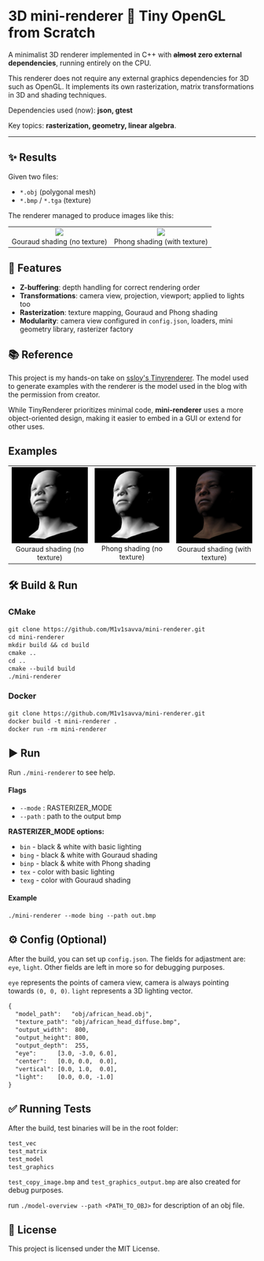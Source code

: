 # 3D mini-renderer 🎨 Tiny OpenGL from Scratch

A minimalist 3D renderer implemented in C++ with **~~almost~~ zero external dependencies**, running entirely on the CPU. 

This renderer does not require any external graphics dependencies for 3D such as OpenGL. It implements its own rasterization, matrix transformations in 3D and shading techniques.

Dependencies used (now): **json, gtest**

Key topics: **rasterization, geometry, linear algebra**.

---

## ✨ Results 

Given two files:  
- `*.obj` (polygonal mesh)  
- `*.bmp` / `*.tga` (texture)  

The renderer managed to produce images like this:

<table>
<tr>
  <td style="text-align: center;">
    <img src="https://user-images.githubusercontent.com/18361541/176958840-88824e83-50db-422e-99c9-c3ed93a92aae.png" width="400"/><br>
    Gouraud shading (no texture)
  </td>
  <td style="text-align: center;">
    <img src="https://user-images.githubusercontent.com/18361541/176958850-28f0d030-ef70-47a9-8d0f-6315c3b9210d.png" width="400"/><br>
    Phong shading (with texture)
  </td>
</tr>
</table>

## 🚀 Features

- **Z-buffering**: depth handling for correct rendering order  
- **Transformations**: camera view, projection, viewport; applied to lights too  
- **Rasterization**: texture mapping, Gouraud and Phong shading
- **Modularity**: camera view configured in `config.json`, loaders, mini geometry library, rasterizer factory

## 📚 Reference

This project is my hands-on take on [ssloy's Tinyrenderer](https://github.com/ssloy/tinyrenderer/wiki). The model used to generate examples with the renderer is the model used in the blog with the permission from creator.  

While TinyRenderer prioritizes minimal code, **mini-renderer** uses a more object-oriented design, making it easier to embed in a GUI or extend for other uses. 

## Examples

<table>
<tr>
  <td style="text-align: center;">
    <img src="results/gou1.bmp" width="400"/><br>
    Gouraud shading (no texture)
  </td>
  <td style="text-align: center;">
    <img src="results/phong1.bmp" width="400"/><br>
    Phong shading (no texture)
  </td>
  <td style="text-align: center;">
    <img src="results/gou2.bmp" width="400"/><br>
    Gouraud shading (with texture)
  </td>
</tr>
</table>

## 🛠️ Build & Run

### CMake 
```
git clone https://github.com/M1v1savva/mini-renderer.git
cd mini-renderer
mkdir build && cd build
cmake ..
cd ..
cmake --build build
./mini-renderer
```

### Docker
```
git clone https://github.com/M1v1savva/mini-renderer.git
docker build -t mini-renderer .
docker run -rm mini-renderer
```

## ▶️ Run

Run `./mini-renderer` to see help.

#### Flags

- `--mode` : RASTERIZER_MODE  
- `--path` : path to the output bmp    

**RASTERIZER_MODE options:**

- `bin`   - black & white with basic lighting  
- `bing`  - black & white with Gouraud shading  
- `binp`  - black & white with Phong shading  
- `tex`   - color with basic lighting  
- `texg`  - color with Gouraud shading 

#### Example
```
./mini-renderer --mode bing --path out.bmp
```

## ⚙️ Config (Optional)

After the build, you can set up `config.json`. The fields for adjastment are: `eye`, `light`. Other fields are left in more so for debugging purposes.

`eye` represents the points of camera view, camera is always pointing towards `(0, 0, 0)`. `light` represents a 3D lighting vector.

```
{
  "model_path":   "obj/african_head.obj",
  "texture_path": "obj/african_head_diffuse.bmp",
  "output_width":  800,
  "output_height": 800,
  "output_depth":  255,
  "eye":      [3.0, -3.0, 6.0],
  "center":   [0.0, 0.0,  0.0],
  "vertical": [0.0, 1.0,  0.0],
  "light":    [0.0, 0.0, -1.0]
}
```

## ✅ Running Tests

After the build, test binaries will be in the root folder:

```
test_vec
test_matrix
test_model
test_graphics
```

```test_copy_image.bmp``` and ```test_graphics_output.bmp``` are also created for debug purposes. 

run ```./model-overview --path <PATH_TO_OBJ>``` for description of an obj file.

## 📝 License

This project is licensed under the MIT License.
